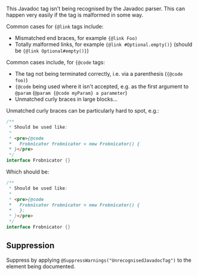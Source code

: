 This Javadoc tag isn't being recognised by the Javadoc parser. This can happen
very easily if the tag is malformed in some way.

Common cases for `{@link` tags include:

*   Mismatched end braces, for example `{@link Foo)`
*   Totally malformed links, for example `{@link #Optional.empty()}` (should be
    `{@link Optional#empty()}`)

Common cases include, for `{@code` tags:

*   The tag not being terminated correctly, i.e. via a parenthesis (`{@code
    foo)`)
*   `{@code` being used where it isn't accepted, e.g. as the first argument to
    `@param` (`@param {@code myParam} a parameter`)
*   Unmatched curly braces in large blocks...

Unmatched curly braces can be particularly hard to spot, e.g.:

```java
/**
 * Should be used like:
 *
 * <pre>{@code
 *   Frobnicator frobnicator = new Frobnicator() {
 * }</pre>
 */
interface Frobnicator {}
```

Which should be:

```java
/**
 * Should be used like:
 *
 * <pre>{@code
 *   Frobnicator frobnicator = new Frobnicator() {
 *   };
 * }</pre>
 */
interface Frobnicator {}
```

## Suppression

Suppress by applying `@SuppressWarnings("UnrecognisedJavadocTag")` to the
element being documented.
